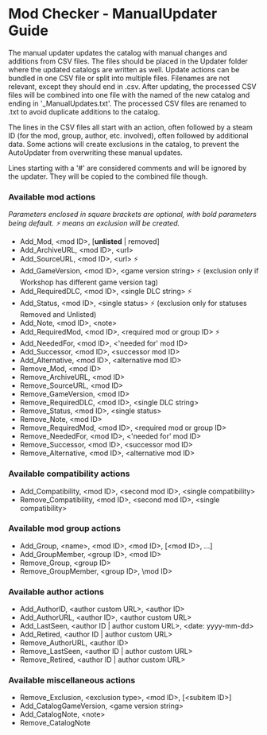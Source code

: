 # Mod Checker - ManualUpdater Guide

The manual updater updates the catalog with manual changes and additions from CSV files. The files should be placed in the Updater folder where the updated catalogs are written as well. Update actions can be bundled in one CSV file or split into multiple files. Filenames are not relevant, except they should end in .csv. After updating, the processed CSV files will be combined into one file with the named of the new catalog and ending in '_ManualUpdates.txt'. The processed CSV files are renamed to .txt to avoid duplicate additions to the catalog.

The lines in the CSV files all start with an action, often followed by a steam ID (for the mod, group, author, etc. involved), often followed by additional data. Some actions will create exclusions in the catalog, to prevent the AutoUpdater from overwriting these manual updates.

Lines starting with a '#' are considered comments and will be ignored by the updater. They will be copied to the combined file though.

### Available mod actions
*Parameters enclosed in square brackets are optional, with bold parameters being default. :zap: means an exclusion will be created.*
* Add_Mod, \<mod ID\>, [**unlisted** | removed]
* Add_ArchiveURL, \<mod ID\>, \<url\>
* Add_SourceURL, \<mod ID\>, \<url\> :zap:
* Add_GameVersion, \<mod ID\>, \<game version string\> :zap: (exclusion only if Workshop has different game version tag)
* Add_RequiredDLC, \<mod ID\>, \<single DLC string\> :zap:
* Add_Status, \<mod ID\>, \<single status\> :zap: (exclusion only for statuses Removed and Unlisted)
* Add_Note, \<mod ID\>, \<note\>
* Add_RequiredMod, \<mod ID\>, \<required mod or group ID\> :zap:
* Add_NeededFor, \<mod ID\>, \<'needed for' mod ID\>
* Add_Successor, \<mod ID\>, \<successor mod ID\>
* Add_Alternative, \<mod ID\>, \<alternative mod ID\>
* Remove_Mod, \<mod ID\>
* Remove_ArchiveURL, \<mod ID\>
* Remove_SourceURL, \<mod ID\>
* Remove_GameVersion, \<mod ID\>
* Remove_RequiredDLC, \<mod ID\>, \<single DLC string\>
* Remove_Status, \<mod ID\>, \<single status\>
* Remove_Note, \<mod ID\>
* Remove_RequiredMod, \<mod ID\>, \<required mod or group ID\>
* Remove_NeededFor, \<mod ID\>, \<'needed for' mod ID\>
* Remove_Successor, \<mod ID\>, \<successor mod ID\>
* Remove_Alternative, \<mod ID\>, \<alternative mod ID\>

### Available compatibility actions
* Add_Compatibility, \<mod ID\>, \<second mod ID\>, \<single compatibility\>
* Remove_Compatibility, \<mod ID\>, \<second mod ID\>, \<single compatibility\>

### Available mod group actions
* Add_Group, \<name\>, \<mod ID\>, \<mod ID\>, [\<mod ID\>, ...]
* Add_GroupMember, \<group ID\>, \<mod ID\>
* Remove_Group, \<group ID\>
* Remove_GroupMember, \<group ID\>, \mod ID\>

### Available author actions
* Add_AuthorID, \<author custom URL\>, \<author ID\>
* Add_AuthorURL, \<author ID\>, \<author custom URL\>
* Add_LastSeen, \<author ID | author custom URL\>, \<date: yyyy-mm-dd\>
* Add_Retired, \<author ID | author custom URL\>
* Remove_AuthorURL, \<author ID\>
* Remove_LastSeen, \<author ID | author custom URL\>
* Remove_Retired, \<author ID | author custom URL\>

### Available miscellaneous actions
* Remove_Exclusion, \<exclusion type\>, \<mod ID\>, [\<subitem ID\>]
* Add_CatalogGameVersion, \<game version string\>
* Add_CatalogNote, \<note\>
* Remove_CatalogNote
